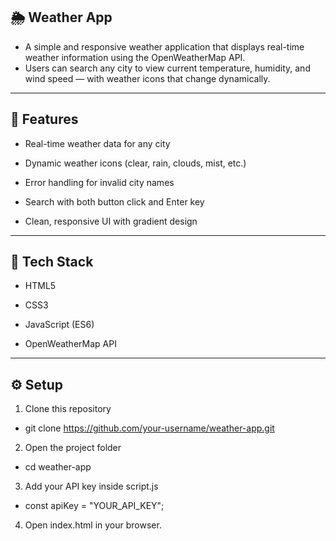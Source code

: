 

## 🌦️ Weather App

- A simple and responsive weather application that displays real-time weather information using the OpenWeatherMap API.
- Users can search any city to view current temperature, humidity, and wind speed — with weather icons that change dynamically.

---

## 🚀 Features

- Real-time weather data for any city

- Dynamic weather icons (clear, rain, clouds, mist, etc.)

- Error handling for invalid city names

- Search with both button click and Enter key

- Clean, responsive UI with gradient design

---

## 🧠 Tech Stack

- HTML5

- CSS3

- JavaScript (ES6)

- OpenWeatherMap API

---

## ⚙️ Setup

1) Clone this repository

- git clone https://github.com/your-username/weather-app.git


2) Open the project folder

- cd weather-app


3) Add your API key inside script.js

- const apiKey = "YOUR_API_KEY";


4) Open index.html in your browser.

